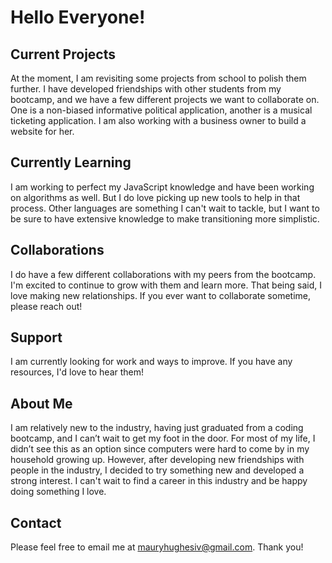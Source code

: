 # Hello Everyone!


## Current Projects

At the moment, I am revisiting some projects from school to polish them further. I have developed friendships with other students from my bootcamp, and we have a few different projects we want to collaborate on. One is a non-biased informative political application, another is a musical ticketing application. I am also working with a business owner to build a website for her.


## Currently Learning

I am working to perfect my JavaScript knowledge and have been working on algorithms as well. But I do love picking up new tools to help in that process. Other languages are something I can't wait to tackle, but I want to be sure to have extensive knowledge to make transitioning more simplistic.


## Collaborations

I do have a few different collaborations with my peers from the bootcamp. I'm excited to continue to grow with them and learn more. That being said, I love making new relationships. If you ever want to collaborate sometime, please reach out!


## Support

I am currently looking for work and ways to improve. If you have any resources, I'd love to hear them!


## About Me

I am relatively new to the industry, having just graduated from a coding bootcamp, and I can’t wait to get my foot in the door. For most of my life, I didn’t see this as an option since computers were hard to come by in my household growing up. However, after developing new friendships with people in the industry, I decided to try something new and developed a strong interest. I can't wait to find a career in this industry and be happy doing something I love.


## Contact

Please feel free to email me at mauryhughesiv@gmail.com. Thank you!
